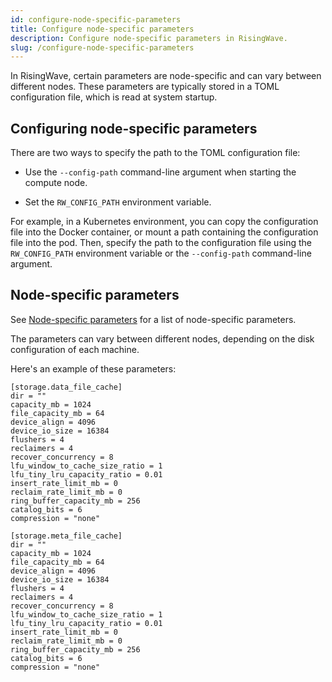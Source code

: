 ```yaml
---
id: configure-node-specific-parameters
title: Configure node-specific parameters
description: Configure node-specific parameters in RisingWave.
slug: /configure-node-specific-parameters
---
```

<head>
  <link rel="canonical" href="https://docs.risingwave.com/docs/current/configure-node-specific-parameters/" />
</head>

In RisingWave, certain parameters are node-specific and can vary between different nodes. These parameters are typically stored in a TOML configuration file, which is read at system startup.

## Configuring node-specific parameters

There are two ways to specify the path to the TOML configuration file:

- Use the `--config-path` command-line argument when starting the compute node.

- Set the `RW_CONFIG_PATH` environment variable.

For example, in a Kubernetes environment, you can copy the configuration file into the Docker container, or mount a path containing the configuration file into the pod. Then, specify the path to the configuration file using the `RW_CONFIG_PATH` environment variable or the `--config-path` command-line argument.

## Node-specific parameters

See [Node-specific parameters](/manage/node-specific-parameters.md) for a list of node-specific parameters. 

The parameters can vary between different nodes, depending on the disk configuration of each machine.

Here's an example of these parameters:

```
[storage.data_file_cache]
dir = ""
capacity_mb = 1024
file_capacity_mb = 64
device_align = 4096
device_io_size = 16384
flushers = 4
reclaimers = 4
recover_concurrency = 8
lfu_window_to_cache_size_ratio = 1
lfu_tiny_lru_capacity_ratio = 0.01
insert_rate_limit_mb = 0
reclaim_rate_limit_mb = 0
ring_buffer_capacity_mb = 256
catalog_bits = 6
compression = "none"

[storage.meta_file_cache]
dir = ""
capacity_mb = 1024
file_capacity_mb = 64
device_align = 4096
device_io_size = 16384
flushers = 4
reclaimers = 4
recover_concurrency = 8
lfu_window_to_cache_size_ratio = 1
lfu_tiny_lru_capacity_ratio = 0.01
insert_rate_limit_mb = 0
reclaim_rate_limit_mb = 0
ring_buffer_capacity_mb = 256
catalog_bits = 6
compression = "none"
```